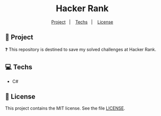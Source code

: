 <h1 align="center">
  Hacker Rank
</h1>

<p align="center">
  <a href="#rocket-project">Project</a>&nbsp;&nbsp;&nbsp;|&nbsp;&nbsp;&nbsp;
  <a href="#computer-techs">Techs</a>&nbsp;&nbsp;&nbsp;|&nbsp;&nbsp;&nbsp;
  <a href="#memo-license">License</a>
</p>

## :rocket: Project

:question: This repository is destined to save my solved challenges at Hacker Rank.

## :computer: Techs

- C#

## :memo: License

This project contains the MIT license. See the file [LICENSE](LICENSE).
